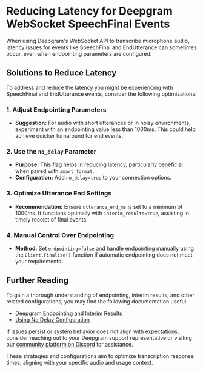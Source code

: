 # Reducing Latency for Deepgram WebSocket SpeechFinal Events

When using Deepgram's WebSocket API to transcribe microphone audio, latency issues for events like SpeechFinal and EndUtterance can sometimes occur, even when endpointing parameters are configured.

## Solutions to Reduce Latency

To address and reduce the latency you might be experiencing with SpeechFinal and EndUtterance events, consider the following optimizations:

### 1. Adjust Endpointing Parameters
- **Suggestion:** For audio with short utterances or in noisy environments, experiment with an endpointing value less than 1000ms. This could help achieve quicker turnaround for end events.

### 2. Use the `no_delay` Parameter
- **Purpose:** This flag helps in reducing latency, particularly beneficial when paired with `smart_format`.
- **Configuration:** Add `no_delay=true` to your connection options.

### 3. Optimize Utterance End Settings
- **Recommendation:** Ensure `utterance_end_ms` is set to a minimum of 1000ms. It functions optimally with `interim_results=true`, assisting in timely receipt of final events.

### 4. Manual Control Over Endpointing
- **Method:** Set `endpointing=false` and handle endpointing manually using the `Client.Finalize()` function if automatic endpointing does not meet your requirements.

## Further Reading
To gain a thorough understanding of endpointing, interim results, and other related configurations, you may find the following documentation useful:
- [Deepgram Endpointing and Interim Results](https://developers.deepgram.com/docs/understand-endpointing-interim-results)
- [Using No Delay Configuration](https://developers.deepgram.com/docs/smart-format#using-no-delay)

If issues persist or system behavior does not align with expectations, consider reaching out to your Deepgram support representative or visiting our [community platform on Discord](https://discord.gg/deepgram) for assistance.

These strategies and configurations aim to optimize transcription response times, aligning with your specific audio and usage context.